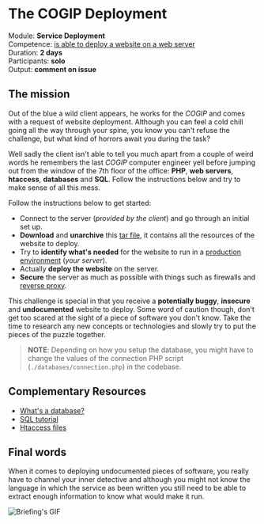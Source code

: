 # The COGIP Deployment

Module: **Service Deployment** </br>
Competence: [is able to deploy a website on a web server](./evaluation.md) </br>
Duration: **2 days** </br>
Participants: **solo** </br>
Output: **comment on issue**

## The mission

Out of the blue a wild client appears, he works for the _COGIP_ and comes with a request of website deployment. Although you can feel a cold chill going all the way through your spine, you know you can't refuse the challenge, but what kind of horrors await you during the task?

Well sadly the client isn't able to tell you much apart from a couple of weird words he remembers the last _COGIP_ computer engineer yell before jumping out from the window of the 7th floor of the office: **PHP**, **web servers**, **htaccess**, **databases** and **SQL**. Follow the instructions below and try to make sense of all this mess.

Follow the instructions below to get started:

- Connect to the server (_provided by the client_) and go through an initial set up.
- **Download** and **unarchive** this [tar file](./assets/cogip.tar), it contains all the resources of the website to deploy.
- Try to **identify what's needed** for the website to run in a [production environment](https://www.techopedia.com/definition/8989/production-environment) (_your server_).
- Actually **deploy the website** on the server.
- **Secure** the server as much as possible with things such as firewalls and [reverse proxy](https://www.cloudflare.com/en-gb/learning/cdn/glossary/reverse-proxy/).

This challenge is special in that you receive a **potentially buggy**, **insecure** and **undocumented** website to deploy. Some word of caution though, don't get too scared at the sight of a piece of software you don't know. Take the time to research any new concepts or technologies and slowly try to put the pieces of the puzzle together.

> **NOTE**: Depending on how you setup the database, you might have to change the values of the connection PHP script (`./databases/connection.php`) in the codebase.
## Complementary Resources

* [What's a database?](https://www.guru99.com/introduction-to-database-sql.html)
* [SQL tutorial](https://sqlzoo.net/)
* [Htaccess files](http://httpd.apache.org/docs/current/howto/htaccess.html)

## Final words

When it comes to deploying undocumented pieces of software, you really have to channel your inner detective and although you might not know the language in which the service as been written you still need to be able to extract enough information to know what would make it run.

![Briefing's GIF](https://c.tenor.com/gv3EbImbpYkAAAAd/bonsoir-cogip.gif)